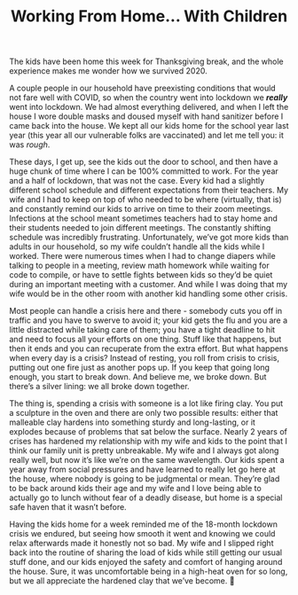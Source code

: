 ﻿---
title: Working From Home... With Children

---

The kids have been home this week for Thanksgiving break, and the whole experience makes me wonder how we survived 2020.

A couple people in our household have preexisting conditions that would not fare well with COVID, so when the country
went into lockdown we ***really*** went into lockdown.  We had almost everything delivered, and when I left the house
I wore double masks and doused myself with hand sanitizer before I came back into the house.  We kept all our kids home
for the school year last year (this year all our vulnerable folks are vaccinated) and let me tell you: it was *rough*.

These days, I get up, see the kids out the door to school, and then have a huge chunk of time where I can be 100% 
committed to work.  For the year and a half of lockdown, that was not the case.  Every kid had a slightly different
school schedule and different expectations from their teachers.  My wife and I had to keep on top of who needed to be
where (virtually, that is) and constantly remind our kids to arrive on time to their zoom meetings.  Infections at the
school meant sometimes teachers had to stay home and their students needed to join different meetings.  The constantly
shifting schedule was incredibly frustrating.  Unfortunately, we’ve got more kids than adults in our household, so my 
wife couldn’t handle all the kids while I worked.  There were numerous times when I had to change diapers while talking
to people in a meeting, review math homework while waiting for code to compile, or have to settle fights between kids 
so they’d be quiet during an important meeting with a customer.  And while I was doing that my wife would be in the 
other room with another kid handling some other crisis.

Most people can handle a crisis here and there - somebody cuts you off in traffic and you have to swerve to avoid it;
your kid gets the flu and you are a little distracted while taking care of them; you have a tight deadline to hit and
need to focus all your efforts on one thing.  Stuff like that happens, but then it ends and you can recuperate from the
extra effort.  But what happens when every day is a crisis?  Instead of resting, you roll from crisis to crisis, 
putting out one fire just as another pops up.  If you keep that going long enough, you start to break down.  And 
believe me, we broke down.  But there’s a silver lining: we all broke down together.

The thing is, spending a crisis with someone is a lot like firing clay.  You put a sculpture in the oven and there are 
only two possible results: either that malleable clay hardens into something sturdy and long-lasting, or it explodes 
because of problems that sat below the surface.  Nearly 2 years of crises has hardened my relationship with my wife 
and kids to the point that I think our family unit is pretty unbreakable.  My wife and I always got along really well,
but now it’s like we’re on the same wavelength.  Our kids spent a year away from social pressures and have learned to
really let go here at the house, where nobody is going to be judgmental or mean.  They’re glad to be back around kids
their age and my wife and I love being able to actually go to lunch without fear of a deadly disease, but home is a 
special safe haven that it wasn’t before.

Having the kids home for a week reminded me of the 18-month lockdown crisis we endured, but seeing how smooth it went
and knowing we could relax afterwards made it honestly not so bad.  My wife and I slipped right back into the routine
of sharing the load of kids while still getting our usual stuff done, and our kids enjoyed the safety and comfort of 
hanging around the house.  Sure, it was uncomfortable being in a high-heat oven for so long, but we all appreciate the
hardened clay that we’ve become. 💪
